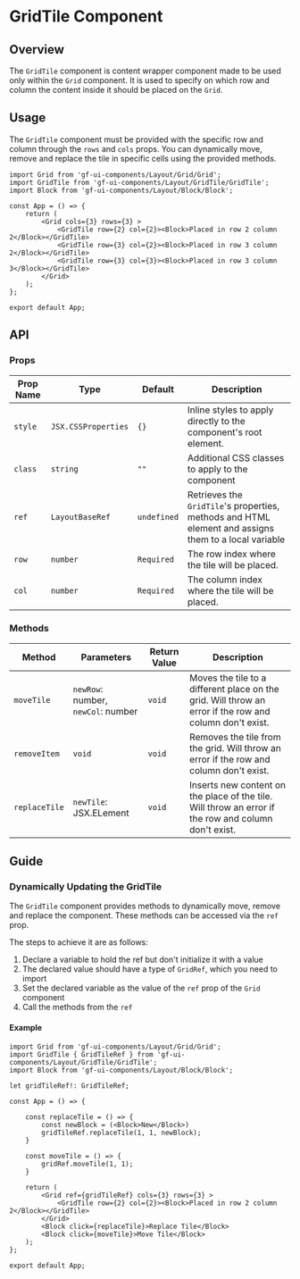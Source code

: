 # GridTile Component

## Overview

The `GridTile` component is content wrapper component made to be used only within the `Grid` component. It is used to specify on which row and column the content inside it should be placed on the `Grid`.

## Usage 

The `GridTile` component must be provided with the specific row and column through the `rows` and `cols` props. You can dynamically move, remove and replace the tile in specific cells using the provided methods.

```tsx
import Grid from 'gf-ui-components/Layout/Grid/Grid';
import GridTile from 'gf-ui-components/Layout/GridTile/GridTile';
import Block from 'gf-ui-components/Layout/Block/Block';

const App = () => {
    return (
        <Grid cols={3} rows={3} >
            <GridTile row={2} col={2}><Block>Placed in row 2 column 2</Block></GridTile>
            <GridTile row={3} col={2}><Block>Placed in row 3 column 2</Block></GridTile>
            <GridTile row={3} col={3}><Block>Placed in row 3 column 3</Block></GridTile>
        </Grid>
    );
};

export default App;
```

## API

### Props
|Prop Name |Type |Default | Description |
|---|---|---|---|
| `style` | `JSX.CSSProperties` | `{}` | Inline styles to apply directly to the component's root element. |
| `class` | `string` | `""` | Additional CSS classes to apply to the component |
| `ref` | `LayoutBaseRef` | `undefined` | Retrieves the `GridTile`'s properties, methods and HTML element and assigns them to a local variable |
| `row` | `number` | `Required` | The row index where the tile will be placed. |
| `col` | `number` | `Required` | The column  index where the tile will be placed. |

### Methods
|Method |Parameters |Return Value |Description |
|---|---|---|---|
| `moveTile` | `newRow`: number, `newCol`: number | `void` | Moves the tile to a different place on the grid. Will throw an error if the row and column don't exist. |
| `removeItem` | `void` | `void` | Removes the tile from the grid. Will throw an error if the row and column don't exist. |
| `replaceTile` | `newTile`: JSX.ELement | `void` | Inserts new content on the place of the tile. Will throw an error if the row and column don't exist. |

## Guide

### Dynamically Updating the GridTile 

The `GridTile` component provides methods to dynamically move, remove and replace the component. These methods can be accessed via the `ref` prop. 

The steps to achieve it are as follows:

1. Declare a variable to hold the ref but don't initialize it with a value
2. The declared value should have a type of `GridRef`, which you need to import
3. Set the declared variable as the value of the `ref` prop of the `Grid` component
4. Call the methods from the `ref`

#### Example
```tsx
import Grid from 'gf-ui-components/Layout/Grid/Grid';
import GridTile { GridTileRef } from 'gf-ui-components/Layout/GridTile/GridTile';
import Block from 'gf-ui-components/Layout/Block/Block';

let gridTileRef!: GridTileRef;

const App = () => {

    const replaceTile = () => {
        const newBlock = (<Block>New</Block>)
        gridTileRef.replaceTile(1, 1, newBlock);
    }

    const moveTile = () => {
        gridRef.moveTile(1, 1);
    }

    return (
        <Grid ref={gridTileRef} cols={3} rows={3} >
            <GridTile row={2} col={2}><Block>Placed in row 2 column 2</Block></GridTile>
        </Grid>
        <Block click={replaceTile}>Replace Tile</Block>
        <Block click={moveTile}>Move Tile</Block>
    );
};

export default App;
```